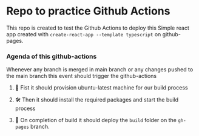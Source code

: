 # Repo to practice Github Actions

This repo is created to test the Github Actions to deploy this Simple react app created with `create-react-app --template typescript` on github-pages.


### Agenda of this github-actions

Whenever any branch is merged in main branch or any changes pushed to the main branch this event should trigger the github-actions

1. 🐧 Fist it should provision ubuntu-latest machine for our build process

1. 🛠️ Then it should install the required packages and start the build process

1. 🚀 On completion of build it should deploy the `build` folder on the `gh-pages` branch.